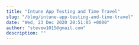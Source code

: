 ```yaml
---
title: "Intune App Testing and Time Travel"
slug: "/blog/intune-app-testing-and-time-travel"
date: "Wed, 23 Dec 2020 20:51:05 +0000"
author: "stevew1015@gmail.com"
description: ""
---
```


